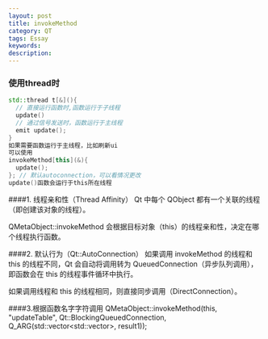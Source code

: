 ```yaml
---
layout: post
title: invokeMethod
category: QT
tags: Essay
keywords: 
description: 
---
```

### 使用thread时
```cpp
std::thread t[&](){
  // 直接运行函数时,函数运行于子线程
  update()
  // 通过信号发送时，函数运行于主线程
  emit update();
}
如果需要函数运行于主线程，比如刷新ui
可以使用
invokeMethod[this](&){
  update();
}; // 默认autoconnection，可以看情况更改
update()函数会运行于this所在线程
```
####1. 线程亲和性（Thread Affinity）
Qt 中每个 QObject 都有一个关联的线程（即创建该对象的线程）。

QMetaObject::invokeMethod 会根据目标对象（this）的线程亲和性，决定在哪个线程执行函数。

####2. 默认行为（Qt::AutoConnection）
如果调用 invokeMethod 的线程和 this 的线程不同，Qt 会自动将调用转为 QueuedConnection（异步队列调用），即函数会在 this 的线程事件循环中执行。

如果调用线程和 this 的线程相同，则直接同步调用（DirectConnection）。

####3.根据函数名字字符调用
QMetaObject::invokeMethod(this, "updateTable", Qt::BlockingQueuedConnection, Q_ARG(std::vector<std::vector<double>>, result1));
